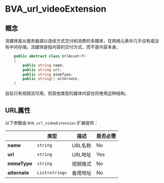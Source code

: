 # BVA_url_videoExtension

## 概念

流媒体是从服务器源以连续方式交付和消费的多媒体，在网络元素中几乎没有或没有中间存储。流媒体是指内容的交付方式，而不是内容本身。

```csharp
    public abstract class UrlAsset<T>
    {
        public string name;
        public string url;
        public string mimeType;
        public string[] alternate;
    }
```
目前只有视频流可用，但其他类型的媒体内容也将使用这种结构。

## URL属性

以下参数由 `BVA_url_videoExtension` 扩展提供：

|              | 类型         | 描述            | 是否必需             |
|----------------|------------|---------------|----------------------|
|**name**            | `string`      | URL名称          | No    |
|**url**               | `string`      | URL地址         | Yes   |
|**mimeType**              | `string`        | 视频格式  | No   |
|**alternate**              | `List<string>`        | 备用地址 | No   |